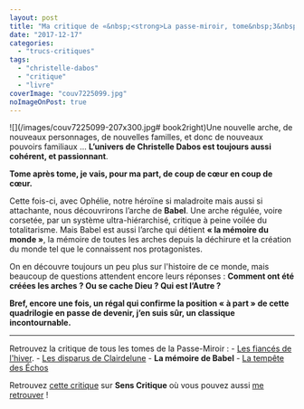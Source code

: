 ```yaml
---
layout: post
title: "Ma critique de «&nbsp;<strong>La passe-miroir, tome&nbsp;3&nbsp;: La mémoire De Babel</strong>&nbsp;» de <em>Christelle Dabos</em>"
date: "2017-12-17"
categories: 
  - "trucs-critiques"
tags: 
  - "christelle-dabos"
  - "critique"
  - "livre"
coverImage: "couv7225099.jpg"
noImageOnPost: true
---
```


![](/images/couv7225099-207x300.jpg# book2right)Une nouvelle arche, de nouveaux personnages, de nouvelles familles, et donc de nouveaux pouvoirs familiaux … **L’univers de Christelle Dabos est toujours aussi cohérent, et passionnant**.

**Tome après tome, je vais, pour ma part, de coup de cœur en coup de cœur.**

Cette fois-ci, avec Ophélie, notre héroïne si maladroite mais aussi si attachante, nous découvrirons l’arche de **Babel**. Une arche régulée, voire corsetée, par un système ultra-hiérarchisé, critique à peine voilée du totalitarisme. Mais Babel est aussi l’arche qui détient **« la mémoire du monde »**, la mémoire de toutes les arches depuis la déchirure et la création du monde tel que le connaissent nos protagonistes.

On en découvre toujours un peu plus sur l'histoire de ce monde, mais beaucoup de questions attendent encore leurs réponses : **Comment ont été créées les arches ? Ou se cache Dieu ? Qui est l’Autre ?**

**Bref, encore une fois, un régal qui confirme la position « à part » de cette quadrilogie en passe de devenir, j’en suis sûr, un classique incontournable.**

* * *

Retrouvez la critique de tous les tomes de la Passe-Miroir : - [Les fiancés de l'hiver](https://www.6x8.org/2017/07/ma-critique-de-la-passe-miroir-tome-1-les-fiances-de-lhiver-de-christelle-dabos/). - [Les disparus de Clairdelune](https://www.6x8.org/2017/08/ma-critique-de-la-passe-miroir-tome-2-les-disparus-de-clairdelune-de-christelle-dabos/) - **La mémoire de Babel** - [La tempête des Échos](https://www.6x8.org/2019/12/ma-critique-de-la-passe-miroir-tome-4-la-tempete-des-echos-de-christelle-dabos/)

Retrouvez [cette critique]( https://www.senscritique.com/livre/La_Memoire_de_Babel_La_Passe_Miroir_tome_3/critique/137737288) sur **Sens Critique** où vous pouvez aussi [me retrouver](http://www.senscritique.com/Arnaud_Malon) !

